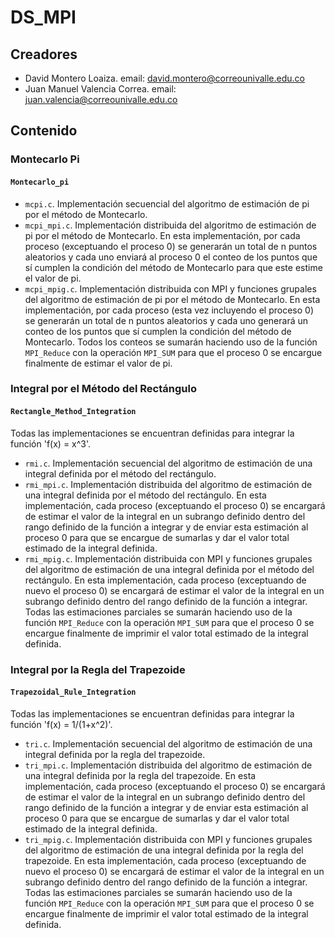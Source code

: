 # DS_MPI

## Creadores

- David Montero Loaiza. email: david.montero@correounivalle.edu.co
- Juan Manuel Valencia Correa. email: juan.valencia@correounivalle.edu.co

## Contenido

### Montecarlo Pi
#### `Montecarlo_pi`

- `mcpi.c`. Implementación secuencial del algoritmo de estimación de pi por el método de Montecarlo.
- `mcpi_mpi.c`. Implementación distribuida del algoritmo de estimación de pi por el método de Montecarlo. En esta implementación, por cada proceso (exceptuando el proceso 0) se generarán un total de n puntos aleatorios y cada uno enviará al proceso 0 el conteo de los puntos que sí cumplen la condición del método de Montecarlo para que este estime el valor de pi.
- `mcpi_mpig.c`. Implementación distribuida con MPI y funciones grupales del algoritmo de estimación de pi por el método de Montecarlo. En esta implementación, por cada proceso (esta vez incluyendo el proceso 0) se generarán un total de n puntos aleatorios y cada uno generará un conteo de los puntos que sí cumplen la condición del método de Montecarlo. Todos los conteos se sumarán haciendo uso de la función `MPI_Reduce` con la operación `MPI_SUM` para que el proceso 0 se encargue finalmente de estimar el valor de pi.

### Integral por el Método del Rectángulo
#### `Rectangle_Method_Integration`

Todas las implementaciones se encuentran definidas para integrar la función 'f(x) = x^3'.

- `rmi.c`. Implementación secuencial del algoritmo de estimación de una integral definida por el método del rectángulo.
- `rmi_mpi.c`. Implementación distribuida del algoritmo de estimación de una integral definida por el método del rectángulo. En esta implementación, cada proceso (exceptuando el proceso 0) se encargará de estimar el valor de la integral en un subrango definido dentro del rango definido de la función a integrar y de enviar esta estimación al proceso 0 para que se encargue de sumarlas y dar el valor total estimado de la integral definida.
- `rmi_mpig.c`. Implementación distribuida con MPI y funciones grupales del algoritmo de estimación de una integral definida por el método del rectángulo. En esta implementación, cada proceso (exceptuando de nuevo el proceso 0) se encargará de estimar el valor de la integral en un subrango definido dentro del rango definido de la función a integrar. Todas las estimaciones parciales se sumarán haciendo uso de la función `MPI_Reduce` con la operación `MPI_SUM` para que el proceso 0 se encargue finalmente de imprimir el valor total estimado de la integral definida.

### Integral por la Regla del Trapezoide
#### `Trapezoidal_Rule_Integration`

Todas las implementaciones se encuentran definidas para integrar la función 'f(x) = 1/(1+x^2)'.

- `tri.c`. Implementación secuencial del algoritmo de estimación de una integral definida por la regla del trapezoide.
- `tri_mpi.c`. Implementación distribuida del algoritmo de estimación de una integral definida por la regla del trapezoide. En esta implementación, cada proceso (exceptuando el proceso 0) se encargará de estimar el valor de la integral en un subrango definido dentro del rango definido de la función a integrar y de enviar esta estimación al proceso 0 para que se encargue de sumarlas y dar el valor total estimado de la integral definida.
- `tri_mpig.c`. Implementación distribuida con MPI y funciones grupales del algoritmo de estimación de una integral definida por la regla del trapezoide. En esta implementación, cada proceso (exceptuando de nuevo el proceso 0) se encargará de estimar el valor de la integral en un subrango definido dentro del rango definido de la función a integrar. Todas las estimaciones parciales se sumarán haciendo uso de la función `MPI_Reduce` con la operación `MPI_SUM` para que el proceso 0 se encargue finalmente de imprimir el valor total estimado de la integral definida.
